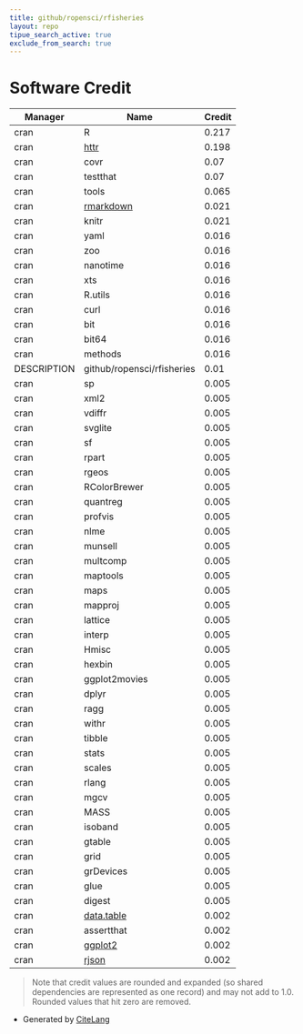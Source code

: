 ```yaml
---
title: github/ropensci/rfisheries
layout: repo
tipue_search_active: true
exclude_from_search: true
---
```

# Software Credit

|Manager|Name|Credit|
|-------|----|------|
|cran|R|0.217|
|cran|[httr](https://httr.r-lib.org/)|0.198|
|cran|covr|0.07|
|cran|testthat|0.07|
|cran|tools|0.065|
|cran|[rmarkdown](https://github.com/rstudio/rmarkdown)|0.021|
|cran|knitr|0.021|
|cran|yaml|0.016|
|cran|zoo|0.016|
|cran|nanotime|0.016|
|cran|xts|0.016|
|cran|R.utils|0.016|
|cran|curl|0.016|
|cran|bit|0.016|
|cran|bit64|0.016|
|cran|methods|0.016|
|DESCRIPTION|github/ropensci/rfisheries|0.01|
|cran|sp|0.005|
|cran|xml2|0.005|
|cran|vdiffr|0.005|
|cran|svglite|0.005|
|cran|sf|0.005|
|cran|rpart|0.005|
|cran|rgeos|0.005|
|cran|RColorBrewer|0.005|
|cran|quantreg|0.005|
|cran|profvis|0.005|
|cran|nlme|0.005|
|cran|munsell|0.005|
|cran|multcomp|0.005|
|cran|maptools|0.005|
|cran|maps|0.005|
|cran|mapproj|0.005|
|cran|lattice|0.005|
|cran|interp|0.005|
|cran|Hmisc|0.005|
|cran|hexbin|0.005|
|cran|ggplot2movies|0.005|
|cran|dplyr|0.005|
|cran|ragg|0.005|
|cran|withr|0.005|
|cran|tibble|0.005|
|cran|stats|0.005|
|cran|scales|0.005|
|cran|rlang|0.005|
|cran|mgcv|0.005|
|cran|MASS|0.005|
|cran|isoband|0.005|
|cran|gtable|0.005|
|cran|grid|0.005|
|cran|grDevices|0.005|
|cran|glue|0.005|
|cran|digest|0.005|
|cran|[data.table](https://r-datatable.com)|0.002|
|cran|assertthat|0.002|
|cran|[ggplot2](https://ggplot2.tidyverse.org)|0.002|
|cran|[rjson](https://github.com/alexcb/rjson)|0.002|


> Note that credit values are rounded and expanded (so shared dependencies are represented as one record) and may not add to 1.0. Rounded values that hit zero are removed.


- Generated by [CiteLang](https://github.com/vsoch/citelang)
